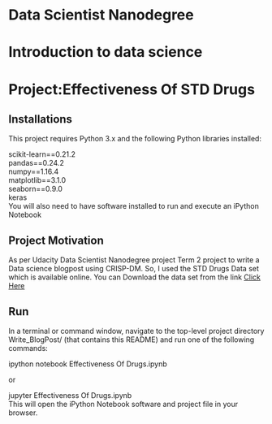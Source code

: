 # Data Scientist Nanodegree
# Introduction to data science
# Project:Effectiveness Of STD Drugs
## Installations
This project requires Python 3.x and the following Python libraries installed:

scikit-learn==0.21.2</br>
pandas==0.24.2</br>
numpy==1.16.4</br>
matplotlib==3.1.0</br>
seaborn==0.9.0</br>
keras</br>
You will also need to have software installed to run and execute an iPython Notebook

## Project Motivation
As per Udacity Data Scientist Nanodegree project Term 2 project to write a Data science blogpost using CRISP-DM.
So, I used the STD Drugs Data set which is available online.
You can Download the data set from the link <a href="https://he-s3.s3.amazonaws.com/media/hackathon/hackerearth-machine-learning-challenge-std-drug-effectiveness/effectiveness-of-std-drugs-cc3e4cc9/916e0d48-7-dataset.zip?Signature=lK7G2c0xMrLZsxNt0J%2BMOAhttfg%3D&Expires=1588045867&AWSAccessKeyId=AKIA6I2ISGOYH7WWS3G5">Click Here</a>

## Run
In a terminal or command window, navigate to the top-level project directory Write_BlogPost/ (that contains this README) and run one of the following commands:</br>

ipython notebook Effectiveness Of Drugs.ipynb

or

jupyter Effectiveness Of Drugs.ipynb</br>
This will open the iPython Notebook software and project file in your browser.
